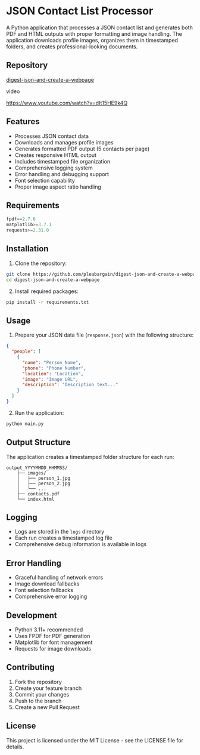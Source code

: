 # JSON Contact List Processor

A Python application that processes a JSON contact list and generates both PDF and HTML outputs with proper formatting and image handling. The application downloads profile images, organizes them in timestamped folders, and creates professional-looking documents.

## Repository
[digest-json-and-create-a-webpage](https://github.com/pleabargain/digest-json-and-create-a-webpage)

video

https://www.youtube.com/watch?v=dIt15HE9k4Q



## Features
- Processes JSON contact data
- Downloads and manages profile images
- Generates formatted PDF output (5 contacts per page)
- Creates responsive HTML output
- Includes timestamped file organization
- Comprehensive logging system
- Error handling and debugging support
- Font selection capability
- Proper image aspect ratio handling

## Requirements
```python
fpdf==2.7.6
matplotlib>=3.7.1
requests>=2.31.0
```

## Installation
1. Clone the repository:
```bash
git clone https://github.com/pleabargain/digest-json-and-create-a-webpage.git
cd digest-json-and-create-a-webpage
```

2. Install required packages:
```bash
pip install -r requirements.txt
```

## Usage
1. Prepare your JSON data file (`response.json`) with the following structure:
```json
{
  "people": [
    {
      "name": "Person Name",
      "phone": "Phone Number",
      "location": "Location",
      "image": "Image URL",
      "description": "Description text..."
    }
  ]
}
```

2. Run the application:
```bash
python main.py
```

## Output Structure
The application creates a timestamped folder structure for each run:
```
output_YYYYMMDD_HHMMSS/
    ├── images/
    │   ├── person_1.jpg
    │   ├── person_2.jpg
    │   └── ...
    ├── contacts.pdf
    └── index.html
```

## Logging
- Logs are stored in the `logs` directory
- Each run creates a timestamped log file
- Comprehensive debug information is available in logs

## Error Handling
- Graceful handling of network errors
- Image download fallbacks
- Font selection fallbacks
- Comprehensive error logging

## Development
- Python 3.11+ recommended
- Uses FPDF for PDF generation
- Matplotlib for font management
- Requests for image downloads

## Contributing
1. Fork the repository
2. Create your feature branch
3. Commit your changes
4. Push to the branch
5. Create a new Pull Request

## License
This project is licensed under the MIT License - see the LICENSE file for details.

